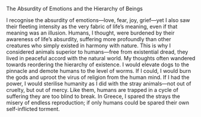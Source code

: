 
The Absurdity of Emotions and the Hierarchy of Beings

I recognise the absurdity of emotions—love, fear, joy, grief—yet I also saw their fleeting intensity as the very fabric of life’s meaning, even if that meaning was an illusion.
Humans, I thought, were burdened by their awareness of life’s absurdity, suffering more profoundly than other creatures who simply existed in harmony with nature. This is why I considered animals superior to humans—free from existential dread, they lived in peaceful accord with the natural world.
My thoughts often wandered towards reordering the hierarchy of existence. I would elevate dogs to the pinnacle and demote humans to the level of worms. If I could, I would burn the gods and uproot the virus of religion from the human mind. If I had the power, I would sterilise humanity as I did with the stray animals—not out of cruelty, but out of mercy. Like them, humans are trapped in a cycle of suffering they are too blind to break. In Greece, I spared the strays the misery of endless reproduction; if only humans could be spared their own self-inflicted torment.
